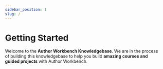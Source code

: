 ```yaml
---
sidebar_position: 1
slug: /
---
```


# Getting Started

Welcome to the **Author Workbench Knowledgebase**. We are in the process of building this knowledgebase to help you build **amazing courses and guided projects** with Author Workbench.